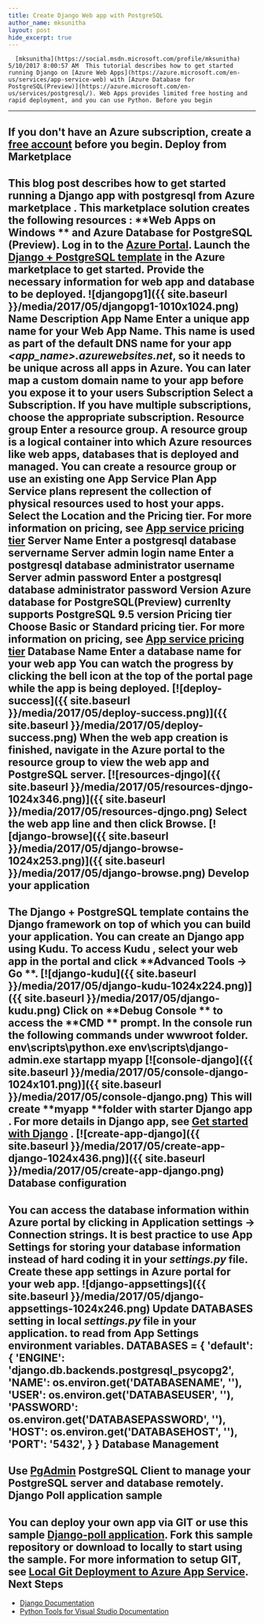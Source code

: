 ```yaml
---
title: Create Django Web app with PostgreSQL
author_name: mksunitha
layout: post
hide_excerpt: true
---
```

      [mksunitha](https://social.msdn.microsoft.com/profile/mksunitha)  5/10/2017 8:00:57 AM  This tutorial describes how to get started running Django on [Azure Web Apps](https://azure.microsoft.com/en-us/services/app-service-web) with [Azure Database for PostgreSQL(Preview)](https://azure.microsoft.com/en-us/services/postgresql/). Web Apps provides limited free hosting and rapid deployment, and you can use Python. Before you begin
----------------

  If you don't have an Azure subscription, create a [free account](https://azure.microsoft.com/free/?WT.mc_id=A261C142F) before you begin. Deploy from Marketplace
-----------------------

 This blog post describes how to get started running a Django app with postgresql from Azure marketplace . This marketplace solution creates the following resources : **Web Apps on Windows ** and **Azure Database for PostgreSQL (Preview)**. Log in to the [Azure Portal](https://portal.azure.com). Launch the [Django + PostgreSQL template](https://portal.azure.com/#create/Django.djangopostgresql) in the Azure marketplace to get started. Provide the necessary information for web app and database to be deployed. ![djangopg1]({{ site.baseurl }}/media/2017/05/djangopg1-1010x1024.png)    Name Description     App Name   Enter a unique app name for your **Web App Name**. This name is used as part of the default DNS name for your app *<app\_name>.azurewebsites.net*, so it needs to be unique across all apps in Azure. You can later map a custom domain name to your app before you expose it to your users     Subscription Select a **Subscription**. If you have multiple subscriptions, choose the appropriate subscription.   Resource group   Enter a **resource group**. A resource group is a logical container into which Azure resources like web apps, databases that is deployed and managed. You can create a resource group or use an existing one    App Service Plan   App Service plans represent the collection of physical resources used to host your apps. Select the **Location** and the **Pricing tier**. For more information on pricing, see [ App service pricing tier](https://azure.microsoft.com/pricing/details/app-service)     Server Name Enter a postgresql database servername   Server admin login name Enter a postgresql database administrator username    Server admin password Enter a postgresql database administrator password   Version Azure database for PostgreSQL(Preview) currenlty supports PostgreSQL 9.5 version   Pricing tier Choose Basic or Standard pricing tier. For more information on pricing, see [ App service pricing tier](https://azure.microsoft.com/pricing/details/postgres/)    Database Name Enter a database name for your web app    You can watch the progress by clicking the bell icon at the top of the portal page while the app is being deployed. [![deploy-success]({{ site.baseurl }}/media/2017/05/deploy-success.png)]({{ site.baseurl }}/media/2017/05/deploy-success.png) When the web app creation is finished, navigate in the Azure portal to the resource group to view the web app and PostgreSQL server. [![resources-djngo]({{ site.baseurl }}/media/2017/05/resources-djngo-1024x346.png)]({{ site.baseurl }}/media/2017/05/resources-djngo.png) Select the web app line and then click **Browse**. [![django-browse]({{ site.baseurl }}/media/2017/05/django-browse-1024x253.png)]({{ site.baseurl }}/media/2017/05/django-browse.png) Develop your application
------------------------

 The Django + PostgreSQL template contains the Django framework on top of which you can build your application. You can create an Django app using Kudu. To access Kudu , select your web app in the portal and click **Advanced Tools -> Go **. [![django-kudu]({{ site.baseurl }}/media/2017/05/django-kudu-1024x224.png)]({{ site.baseurl }}/media/2017/05/django-kudu.png) Click on **Debug Console ** to access the **CMD ** prompt. In the console run the following commands under wwwroot folder. env\scripts\python.exe env\scripts\django-admin.exe startapp myapp [![console-django]({{ site.baseurl }}/media/2017/05/console-django-1024x101.png)]({{ site.baseurl }}/media/2017/05/console-django.png) This will create **myapp **folder with starter Django app . For more details in Django app, see [Get started with Django](https://docs.djangoproject.com/en/1.11/intro/tutorial01/) . [![create-app-django]({{ site.baseurl }}/media/2017/05/create-app-django-1024x436.png)]({{ site.baseurl }}/media/2017/05/create-app-django.png) Database configuration
----------------------

 You can access the database information within Azure portal by clicking in **Application settings -> Connection strings**. It is best practice to use App Settings for storing your database information instead of hard coding it in your *settings.py* file. Create these app settings in Azure portal for your web app. ![django-appsettings]({{ site.baseurl }}/media/2017/05/django-appsettings-1024x246.png) Update DATABASES setting in local *settings.py* file in your application. to read from **App Settings** environment variables. DATABASES = { 'default': { 'ENGINE': 'django.db.backends.postgresql\_psycopg2', 'NAME': os.environ.get('DATABASENAME', ''), 'USER': os.environ.get('DATABASEUSER', ''), 'PASSWORD': os.environ.get('DATABASEPASSWORD', ''), 'HOST': os.environ.get('DATABASEHOST', ''), 'PORT': '5432', } }  Database Management
-------------------

 Use [PgAdmin](https://www.pgadmin.org/) PostgreSQL Client to manage your PostgreSQL server and database remotely. Django Poll application sample
------------------------------

 You can deploy your own app via GIT or use this sample [Django-poll application](https://github.com/SunBuild/django-poll). Fork this sample repository or download to locally to start using the sample. For more information to setup GIT, see [Local Git Deployment to Azure App Service](https://docs.microsoft.com/en-us/azure/app-service-web/app-service-deploy-local-git). Next Steps
----------

  - [Django Documentation](https://www.djangoproject.com/)
 - [Python Tools for Visual Studio Documentation](http://aka.ms/ptvsdocs)
      